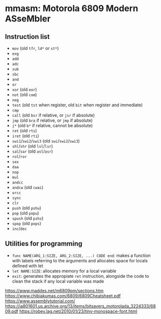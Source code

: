 # mmasm: Motorola 6809 Modern ASseMbler

## Instruction list

- `mov` (old `tfr`, `ld*` or `st*`)
- `exg`
- `add`
- `adc`
- `sub`
- `sbc`
- `and`
- `or`
- `xor` (old `eor`)
- `not` (old `com`)
- `neg`
- `test` (old `tst` when register, old `bit` when register and immediate)
- `cmp`
- `call` (old `bsr` if relative, or `jsr` if absolute)
- `jmp` (old `bra` if relative, or `jmp` if absolute)
- `j*` (old `b*` if relative, cannot be absolute)
- `ret` (old `rts`)
- `iret` (old `rti`)
- `swi1`/`swi2`/`swi3` (old `swi`/`swi2`/`swi3`)
- `shl`/`shr` (old `lsl`/`lsr`)
- `sal`/`sar` (old `asl`/`asr`)
- `rol`/`ror`
- `sex`
- `daa`
- `nop`
- `mul`
- `andcc`
- `andcw` (old `cwai`)
- `orcc`
- `sync`
- `clr`
- `push` (old `pshu`)
- `pop` (old `popu`)
- `spush` (old `pshs`)
- `spop` (old `pops`)
- `inc`/`dec`

## Utilities for programming

- `func NAME(ARG_1:SIZE, ARG_2:SIZE, ...) CODE end`: makes a function with labels referring to the arguments and allocates space for locals defined with let
- `let NAME:SIZE`: allocates memory for a local variable
- `exit`: generates the appropiate `ret` instruction, alongside the code to clean the stack if any local variable was made

https://www.maddes.net/m6809pm/sections.htm
https://www.chibiakumas.com/6809/6809Cheatsheet.pdf
https://www.assemblytutorial.com/
https://ia801601.us.archive.org/13/items/bitsavers_motorolada_3224333/6809.pdf
https://robey.lag.net/2010/01/23/tiny-monospace-font.html
